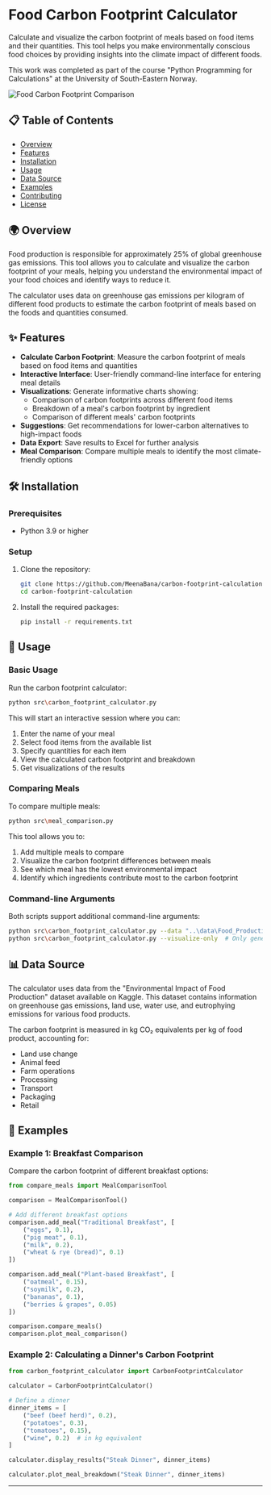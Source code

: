 # Food Carbon Footprint Calculator

Calculate and visualize the carbon footprint of meals based on food items and their quantities. This tool helps you make environmentally conscious food choices by providing insights into the climate impact of different foods.

This work was completed as part of the course "Python Programming for Calculations" at the University of South-Eastern Norway.

![Food Carbon Footprint Comparison](https://raw.githubusercontent.com/username/carbon-footprint-calculation/main/images/food_carbon_footprint_comparison.png)

## 📋 Table of Contents

- [Overview](#overview)
- [Features](#features)
- [Installation](#installation)
- [Usage](#usage)
- [Data Source](#data-source)
- [Examples](#examples)
- [Contributing](#contributing)
- [License](#license)

## 🌍 Overview

Food production is responsible for approximately 25% of global greenhouse gas emissions. This tool allows you to calculate and visualize the carbon footprint of your meals, helping you understand the environmental impact of your food choices and identify ways to reduce it.

The calculator uses data on greenhouse gas emissions per kilogram of different food products to estimate the carbon footprint of meals based on the foods and quantities consumed.

## ✨ Features

- **Calculate Carbon Footprint**: Measure the carbon footprint of meals based on food items and quantities
- **Interactive Interface**: User-friendly command-line interface for entering meal details
- **Visualizations**: Generate informative charts showing:
  - Comparison of carbon footprints across different food items
  - Breakdown of a meal's carbon footprint by ingredient
  - Comparison of different meals' carbon footprints
- **Suggestions**: Get recommendations for lower-carbon alternatives to high-impact foods
- **Data Export**: Save results to Excel for further analysis
- **Meal Comparison**: Compare multiple meals to identify the most climate-friendly options

## 🛠️ Installation

### Prerequisites

- Python 3.9 or higher

### Setup

1. Clone the repository:
   ```bash
   git clone https://github.com/MeenaBana/carbon-footprint-calculation.git
   cd carbon-footprint-calculation
   ```

2. Install the required packages:
   ```bash
   pip install -r requirements.txt
   ```

## 🚀 Usage

### Basic Usage

Run the carbon footprint calculator:

```bash
python src\carbon_footprint_calculator.py
```

This will start an interactive session where you can:
1. Enter the name of your meal
2. Select food items from the available list
3. Specify quantities for each item
4. View the calculated carbon footprint and breakdown
5. Get visualizations of the results

### Comparing Meals

To compare multiple meals:

```bash
python src\meal_comparison.py
```

This tool allows you to:
1. Add multiple meals to compare
2. Visualize the carbon footprint differences between meals
3. See which meal has the lowest environmental impact
4. Identify which ingredients contribute most to the carbon footprint

### Command-line Arguments

Both scripts support additional command-line arguments:

```bash
python src\carbon_footprint_calculator.py --data "..\data\Food_Production.csv"
python src\carbon_footprint_calculator.py --visualize-only  # Only generate food comparison chart
```

## 📊 Data Source

The calculator uses data from the "Environmental Impact of Food Production" dataset available on Kaggle. This dataset contains information on greenhouse gas emissions, land use, water use, and eutrophying emissions for various food products.

The carbon footprint is measured in kg CO₂ equivalents per kg of food product, accounting for:
- Land use change
- Animal feed
- Farm operations
- Processing
- Transport
- Packaging
- Retail

## 📝 Examples

### Example 1: Breakfast Comparison

Compare the carbon footprint of different breakfast options:

```python
from compare_meals import MealComparisonTool

comparison = MealComparisonTool()

# Add different breakfast options
comparison.add_meal("Traditional Breakfast", [
    ("eggs", 0.1),
    ("pig meat", 0.1),
    ("milk", 0.2),
    ("wheat & rye (bread)", 0.1)
])

comparison.add_meal("Plant-based Breakfast", [
    ("oatmeal", 0.15),
    ("soymilk", 0.2),
    ("bananas", 0.1),
    ("berries & grapes", 0.05)
])

comparison.compare_meals()
comparison.plot_meal_comparison()
```

### Example 2: Calculating a Dinner's Carbon Footprint

```python
from carbon_footprint_calculator import CarbonFootprintCalculator

calculator = CarbonFootprintCalculator()

# Define a dinner
dinner_items = [
    ("beef (beef herd)", 0.2),
    ("potatoes", 0.3),
    ("tomatoes", 0.15),
    ("wine", 0.2)  # in kg equivalent
]

calculator.display_results("Steak Dinner", dinner_items)

calculator.plot_meal_breakdown("Steak Dinner", dinner_items)
```

---